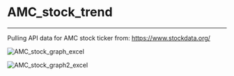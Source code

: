 # AMC_stock_trend
----------------------------
Pulling API data for AMC stock ticker from: https://www.stockdata.org/

![AMC_stock_graph_excel](https://user-images.githubusercontent.com/49707840/194112021-b0d4be83-352d-4fd1-94c7-61e61720d0ab.png)

![AMC_stock_graph2_excel](https://user-images.githubusercontent.com/49707840/194114925-315f189a-9260-4efc-88ab-0ca182188531.png)

